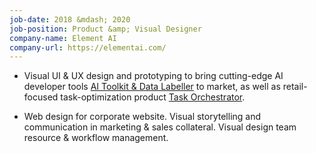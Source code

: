```yaml
---
job-date: 2018 &mdash; 2020
job-position: Product &amp; Visual Designer
company-name: Element AI
company-url: https://elementai.com/
---
```


* Visual UI & UX design and prototyping to bring cutting-edge AI developer tools [AI Toolkit & Data Labeller]("https://www.elementai.com/products/ork") to market, as well as retail-focused task-optimization product [Task Orchestrator](https://www.elementai.com/products/task-orchestrator).

* Web design for corporate website. Visual storytelling and communication in marketing & sales collateral. Visual design team resource & workflow management.